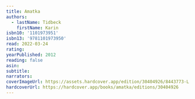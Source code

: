 ```yaml
---
title: Amatka
authors:
  - lastName: Tidbeck
    firstName: Karin
isbn10: '1101973951'
isbn13: '9781101973950'
read: 2022-03-24
rating:
yearPublished: 2012
reading: false
asin:
subtitle:
narrators:
coverImageUrl: https://assets.hardcover.app/edition/30404926/8443773-L.jpg
hardcoverUrl: https://hardcover.app/books/amatka/editions/30404926
---
```


